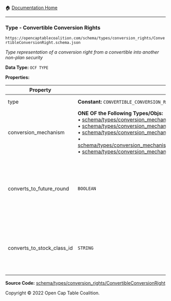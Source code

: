 :house: [Documentation Home](../../../../)

---

### Type - Convertible Conversion Rights

`https://opencaptablecoalition.com/schema/types/conversion_rights/ConvertibleConversionRight.schema.json`

_Type representation of a conversion right from a convertible into another non-plan security_

**Data Type:** `OCF TYPE`

**Properties:**

| Property                   | Type                                                                                                                                                                                                                                                                                                                                                                                                                                                                                                                                                                                                                                                                                                                                                                                                                                                    | Description                                                                                                         | Required   |
| -------------------------- | ------------------------------------------------------------------------------------------------------------------------------------------------------------------------------------------------------------------------------------------------------------------------------------------------------------------------------------------------------------------------------------------------------------------------------------------------------------------------------------------------------------------------------------------------------------------------------------------------------------------------------------------------------------------------------------------------------------------------------------------------------------------------------------------------------------------------------------------------------- | ------------------------------------------------------------------------------------------------------------------- | ---------- |
| type                       | **Constant:** `CONVERTIBLE_CONVERSION_RIGHT`                                                                                                                                                                                                                                                                                                                                                                                                                                                                                                                                                                                                                                                                                                                                                                                                            | Scalar Constant                                                                                                     | -          |
| conversion_mechanism       | **ONE OF the Following Types/Objs:**</br>&bull; [schema/types/conversion_mechanisms/SAFEConversionMechanism](../../../../schema/types/conversion_mechanisms/SAFEConversionMechanism.md)</br>&bull; [schema/types/conversion_mechanisms/NoteConversionMechanism](../../../../schema/types/conversion_mechanisms/NoteConversionMechanism.md)</br>&bull; [schema/types/conversion_mechanisms/CustomConversionMechanism](../../../../schema/types/conversion_mechanisms/CustomConversionMechanism.md)</br>&bull; [schema/types/conversion_mechanisms/PercentCapitalizationConversionMechanism](../../../../schema/types/conversion_mechanisms/PercentCapitalizationConversionMechanism.md)</br>&bull; [schema/types/conversion_mechanisms/FixedAmountConversionMechanism](../../../../schema/types/conversion_mechanisms/FixedAmountConversionMechanism.md) |                                                                                                                     | `REQUIRED` |
| converts_to_future_round   | `BOOLEAN`                                                                                                                                                                                                                                                                                                                                                                                                                                                                                                                                                                                                                                                                                                                                                                                                                                               | Is this stock class potentially convertible into a future, as-yet undetermined stock class (e.g. Founder Preferred) | -          |
| converts_to_stock_class_id | `STRING`                                                                                                                                                                                                                                                                                                                                                                                                                                                                                                                                                                                                                                                                                                                                                                                                                                                | The identifier of the existing, known stock class this stock class can convert into                                 | -          |

**Source Code:** [schema/types/conversion_rights/ConvertibleConversionRight](../../../../schema/types/conversion_rights/ConvertibleConversionRight.schema.json)

Copyright © 2022 Open Cap Table Coalition.
